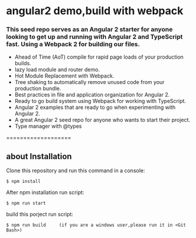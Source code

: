 # angular2 demo,build with webpack

### This seed repo serves as an Angular 2 starter for anyone looking to get up and running with Angular 2 and TypeScript fast. Using a Webpack 2 for building our files.

- Ahead of Time (AoT) compile for rapid page loads of your production builds.
- lazy load module and router demo.
- Hot Module Replacement with Webpack.
- Tree shaking to automatically remove unused code from your production bundle.
- Best practices in file and application organization for Angular 2.
- Ready to go build system using Webpack for working with TypeScript.
- Angular 2 examples that are ready to go when experimenting with Angular 2.
- A great Angular 2 seed repo for anyone who wants to start their project.
- Type manager with @types

===================

about Installation
------------

Clone this repository and run this command in a console:

    $ npm install

After npm installation run script:

    $ npm run start

build this porject run script:

    $ npm run build     (if you are a windows user,please run it in <Git Bash>)

